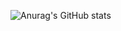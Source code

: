 ![Anurag's GitHub stats](https://github-readme-stats.vercel.app/api?username=ppoohh25&show_icons=true&theme=radical)
